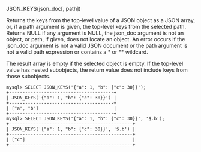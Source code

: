 JSON_KEYS(json_doc[, path])

Returns the keys from the top-level value of a JSON object as a JSON array, or, if a path argument is given, the top-level keys from the selected path. Returns NULL if any argument is NULL, the json_doc argument is not an object, or path, if given, does not locate an object. An error occurs if the json_doc argument is not a valid JSON document or the path argument is not a valid path expression or contains a * or ** wildcard.

The result array is empty if the selected object is empty. If the top-level value has nested subobjects, the return value does not include keys from those subobjects.

```
mysql> SELECT JSON_KEYS('{"a": 1, "b": {"c": 30}}');
+---------------------------------------+
| JSON_KEYS('{"a": 1, "b": {"c": 30}}') |
+---------------------------------------+
| ["a", "b"]                            |
+---------------------------------------+
mysql> SELECT JSON_KEYS('{"a": 1, "b": {"c": 30}}', '$.b');
+----------------------------------------------+
| JSON_KEYS('{"a": 1, "b": {"c": 30}}', '$.b') |
+----------------------------------------------+
| ["c"]                                        |
+----------------------------------------------+
```

